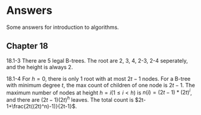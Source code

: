 # Answers

Some answers for introduction to algorithms.

## Chapter 18

18.1-3 There are 5 legal B-trees. The root are 2, 3, 4, 2-3, 2-4 seperately, and the height is always 2.

18.1-4 For $h=0$, there is only 1 root with at most $2t-1$ nodes. For a B-tree with minimum degree $t$, the max count of children of one node is $2t-1$. The maximum number of nodes at height $h=i(1\le i< h)$ is $n(i)=(2t-1)*(2t)^i$, and there are $(2t-1)(2t)^h$ leaves. The total count is $2t-1+\frac{2t((2t)^n)-1)}{2t-1}$.
